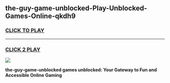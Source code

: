 
## the-guy-game-unblocked-Play-Unblocked-Games-Online-qkdh9
<h3>
<a href="https://premium76.site?title=the-guy-game-unblocked&ref=25A">CLICK TO PLAY</a></h3>
<hr>

<h3>
<a href="https://premium76.site?title=the-guy-game-unblocked&ref=25A">CLICK 2 PLAY</a>
  
</h3>

<a href="https://premium76.site?title=the-guy-game-unblocked&ref=25A"><img src="https://clearcache.store/games.png"></a>


**the-guy-game-unblocked games unblocked: Your Gateway to Fun and Accessible Online Gaming**
